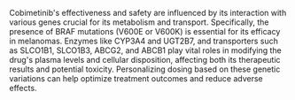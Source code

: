Cobimetinib's effectiveness and safety are influenced by its interaction with various genes crucial for its metabolism and transport. Specifically, the presence of BRAF mutations (V600E or V600K) is essential for its efficacy in melanomas. Enzymes like CYP3A4 and UGT2B7, and transporters such as SLCO1B1, SLCO1B3, ABCG2, and ABCB1 play vital roles in modifying the drug's plasma levels and cellular disposition, affecting both its therapeutic results and potential toxicity. Personalizing dosing based on these genetic variations can help optimize treatment outcomes and reduce adverse effects.